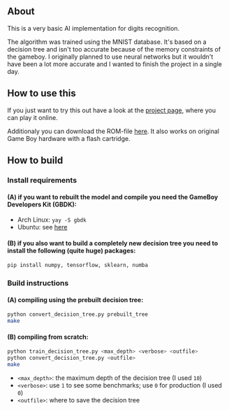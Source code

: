 ## About
This is a very basic AI implementation for digits recognition.

The algorithm was trained using the MNIST database. It's based on a decision tree and isn't too accurate because of the memory constraints of the gameboy. I originally planned to use neural networks but it wouldn't have been a lot more accurate and I wanted to finish the project in a single day.

## How to use this
If you just want to try this out have a look at the [project page](https://z80z80z80.itch.io/gameboy-ai), where you can play it online.

Additionaly you can download the ROM-file [here](""). It also works on original Game Boy hardware with a flash cartridge.

## How to build
### Install requirements
#### (A) if you want to rebuilt the model and compile you need the GameBoy Developers Kit (GBDK):
* Arch Linux: `yay -S gbdk`   
* Ubuntu: see [here](https://github.com/gheja/gbdk)
   
#### (B) if you also want to build a completely new decision tree you need to install the following (quite huge) packages:
```bash
pip install numpy, tensorflow, sklearn, numba
```

### Build instructions 
#### (A) compiling using the prebuilt decision tree:
```bash
python convert_decision_tree.py prebuilt_tree
make
```

#### (B) compiling from scratch:
```bash
python train_decision_tree.py <max_depth> <verbose> <outfile>
python convert_decision_tree.py <outfile>
make
```
   * `<max_depth>`: the maximum depth of the decision tree (I used `10`)      
   * `<verbose>`: use `1` to see some benchmarks; use `0` for production (I used `0`)      
   * `<outfile>`: where to save the decision tree      
